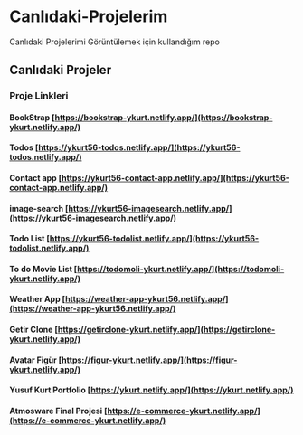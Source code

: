 # Canlıdaki-Projelerim
Canlıdaki Projelerimi Görüntülemek için kullandığım repo

## Canlıdaki Projeler

### Proje Linkleri

#### BookStrap [https://bookstrap-ykurt.netlify.app/](https://bookstrap-ykurt.netlify.app/)
#### Todos [https://ykurt56-todos.netlify.app/](https://ykurt56-todos.netlify.app/)
#### Contact app [https://ykurt56-contact-app.netlify.app/](https://ykurt56-contact-app.netlify.app/)
#### image-search [https://ykurt56-imagesearch.netlify.app/](https://ykurt56-imagesearch.netlify.app/)
#### Todo List [https://ykurt56-todolist.netlify.app/](https://ykurt56-todolist.netlify.app/)
#### To do Movie List [https://todomoli-ykurt.netlify.app/](https://todomoli-ykurt.netlify.app/)
#### Weather App [https://weather-app-ykurt56.netlify.app/](https://weather-app-ykurt56.netlify.app/)
#### Getir Clone [https://getirclone-ykurt.netlify.app/](https://getirclone-ykurt.netlify.app/)
#### Avatar Figür [https://figur-ykurt.netlify.app/](https://figur-ykurt.netlify.app/)
#### Yusuf Kurt Portfolio [https://ykurt.netlify.app/](https://ykurt.netlify.app/)
#### Atmosware Final Projesi [https://e-commerce-ykurt.netlify.app/](https://e-commerce-ykurt.netlify.app/)




